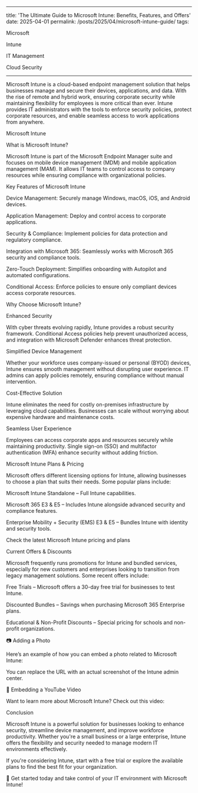 
---

title: 'The Ultimate Guide to Microsoft Intune: Benefits, Features, and Offers' date: 2025-04-01 permalink: /posts/2025/04/microsoft-intune-guide/ tags:

Microsoft

Intune

IT Management

Cloud Security



---

Microsoft Intune is a cloud-based endpoint management solution that helps businesses manage and secure their devices, applications, and data. With the rise of remote and hybrid work, ensuring corporate security while maintaining flexibility for employees is more critical than ever. Intune provides IT administrators with the tools to enforce security policies, protect corporate resources, and enable seamless access to work applications from anywhere.

Microsoft Intune

What is Microsoft Intune?

Microsoft Intune is part of the Microsoft Endpoint Manager suite and focuses on mobile device management (MDM) and mobile application management (MAM). It allows IT teams to control access to company resources while ensuring compliance with organizational policies.

Key Features of Microsoft Intune

Device Management: Securely manage Windows, macOS, iOS, and Android devices.

Application Management: Deploy and control access to corporate applications.

Security & Compliance: Implement policies for data protection and regulatory compliance.

Integration with Microsoft 365: Seamlessly works with Microsoft 365 security and compliance tools.

Zero-Touch Deployment: Simplifies onboarding with Autopilot and automated configurations.

Conditional Access: Enforce policies to ensure only compliant devices access corporate resources.


Why Choose Microsoft Intune?

Enhanced Security

With cyber threats evolving rapidly, Intune provides a robust security framework. Conditional Access policies help prevent unauthorized access, and integration with Microsoft Defender enhances threat protection.

Simplified Device Management

Whether your workforce uses company-issued or personal (BYOD) devices, Intune ensures smooth management without disrupting user experience. IT admins can apply policies remotely, ensuring compliance without manual intervention.

Cost-Effective Solution

Intune eliminates the need for costly on-premises infrastructure by leveraging cloud capabilities. Businesses can scale without worrying about expensive hardware and maintenance costs.

Seamless User Experience

Employees can access corporate apps and resources securely while maintaining productivity. Single sign-on (SSO) and multifactor authentication (MFA) enhance security without adding friction.

Microsoft Intune Plans & Pricing

Microsoft offers different licensing options for Intune, allowing businesses to choose a plan that suits their needs. Some popular plans include:

Microsoft Intune Standalone – Full Intune capabilities.

Microsoft 365 E3 & E5 – Includes Intune alongside advanced security and compliance features.

Enterprise Mobility + Security (EMS) E3 & E5 – Bundles Intune with identity and security tools.


Check the latest Microsoft Intune pricing and plans

Current Offers & Discounts

Microsoft frequently runs promotions for Intune and bundled services, especially for new customers and enterprises looking to transition from legacy management solutions. Some recent offers include:

Free Trials – Microsoft offers a 30-day free trial for businesses to test Intune.

Discounted Bundles – Savings when purchasing Microsoft 365 Enterprise plans.

Educational & Non-Profit Discounts – Special pricing for schools and non-profit organizations.


📷 Adding a Photo

Here’s an example of how you can embed a photo related to Microsoft Intune:



You can replace the URL with an actual screenshot of the Intune admin center.

🎥 Embedding a YouTube Video

Want to learn more about Microsoft Intune? Check out this video:



Conclusion

Microsoft Intune is a powerful solution for businesses looking to enhance security, streamline device management, and improve workforce productivity. Whether you're a small business or a large enterprise, Intune offers the flexibility and security needed to manage modern IT environments effectively.

If you're considering Intune, start with a free trial or explore the available plans to find the best fit for your organization.

🚀 Get started today and take control of your IT environment with Microsoft Intune!

